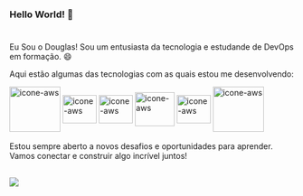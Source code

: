 
### Hello World! 👋
#
Eu Sou o Douglas! 
Sou um entusiasta da tecnologia e estudande de DevOps em formação. 😄

Aqui estão algumas das tecnologias com as quais estou me desenvolvendo: 
<div style= "display: inline_block">
<img align="center" alt="icone-aws" height="80" width="90" src="https://cdn.jsdelivr.net/gh/devicons/devicon@latest/icons/docker/docker-original.svg" />
<img align="center" alt="icone-aws" height="50" width="60" src="https://cdn.jsdelivr.net/gh/devicons/devicon@latest/icons/terraform/terraform-original.svg" />
<img align="center" alt="icone-aws" height="50" width="60" src="https://cdn.jsdelivr.net/gh/devicons/devicon@latest/icons/ansible/ansible-original.svg" />
<img align="center" alt="icone-aws" height="60" width="70" src="https://cdn.jsdelivr.net/gh/devicons/devicon@latest/icons/amazonwebservices/amazonwebservices-plain-wordmark.svg" />
<img align="center" alt="icone-aws" height="50" width="60" src="https://cdn.jsdelivr.net/gh/devicons/devicon@latest/icons/vuejs/vuejs-original.svg" />
<img align="center" alt="icone-aws" height="80" width="90" src="https://cdn.jsdelivr.net/gh/devicons/devicon@latest/icons/go/go-original-wordmark.svg" />
</div>

<br>
Estou sempre aberto a novos desafios e oportunidades para aprender. Vamos conectar e construir algo incrível juntos!

##

<div>
  <a href=https://www.linkedin.com/in/douglastaylor20><img src=https://img.shields.io/badge/LinkedIn-0077B5?style=for-the-badge&logo=linkedin&logoColor=white>
    </a>
</div>
